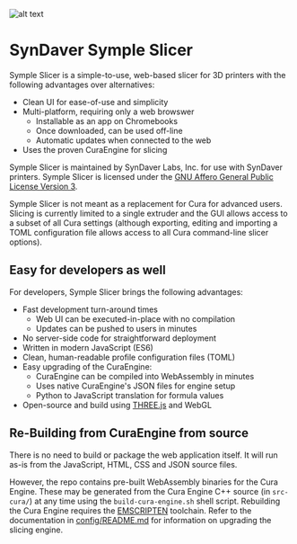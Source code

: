 ![alt text][logo]

SynDaver Symple Slicer
======================

Symple Slicer is a simple-to-use, web-based slicer for 3D printers with the
following advantages over alternatives:

- Clean UI for ease-of-use and simplicity
- Multi-platform, requiring only a web browswer
   - Installable as an app on Chromebooks
   - Once downloaded, can be used off-line
   - Automatic updates when connected to the web
- Uses the proven CuraEngine for slicing

Symple Slicer is maintained by SynDaver Labs, Inc. for use with SynDaver
printers. Symple Slicer is licensed under the [GNU Affero General Public
License Version 3].

Symple Slicer is not meant as a replacement for Cura for advanced
users. Slicing is currently limited to a single extruder and the
GUI allows access to a subset of all Cura settings (although
exporting, editing and importing a TOML configuration file allows
access to all Cura command-line slicer options).

Easy for developers as well
---------------------------

For developers, Symple Slicer brings the following advantages:

- Fast development turn-around times
   - Web UI can be executed-in-place with no compilation
   - Updates can be pushed to users in minutes
- No server-side code for straightforward deployment
- Written in modern JavaScript (ES6)
- Clean, human-readable profile configuration files (TOML)
- Easy upgrading of the CuraEngine:
   - CuraEngine can be compiled into WebAssembly in minutes
   - Uses native CuraEngine's JSON files for engine setup
   - Python to JavaScript translation for formula values
- Open-source and build using [THREE.js] and WebGL

Re-Building from CuraEngine from source
---------------------------------------

There is no need to build or package the web application itself. It will run
as-is from the JavaScript, HTML, CSS and JSON source files.

However, the repo contains pre-built WebAssembly binaries for the Cura Engine.
These may be generated from the Cura Engine C++ source (in `src-cura/`) at any
time using the `build-cura-engine.sh` shell script. Rebuilding the Cura Engine
requires the [EMSCRIPTEN] toolchain. Refer to the documentation in
[config/README.md] for information on upgrading the slicing engine.

[THREE.js]: https://threejs.org
[EMSCRIPTEN]: https://emscripten.org
[GNU Affero General Public
License Version 3]: https://github.com/SynDaverCO/symple-slicer/raw/master/LICENSE.txt
[config/README.md]: https://github.com/SynDaverCO/symple-slicer/blob/master/config/README.md

[logo]: https://github.com/SynDaverCO/symple-slicer/raw/master/images/screenshot.png "Symple Slicer"